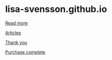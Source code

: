 # lisa-svensson.github.io

[Read more](/read-more)

[Articles](/articles)

[Thank you](/thank-you)

[Purchase complete](/purchase-complete)
